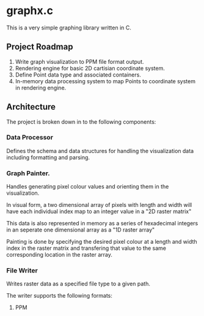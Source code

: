 # graphx.c

This is a very simple graphing library written in C.

## Project Roadmap

1. Write graph visualization to PPM file format output.
1. Rendering engine for basic 2D cartisian coordinate system.
1. Define Point data type and associated containers.
1. In-memory data processing system to map Points to coordinate system in rendering engine.

## Architecture

The project is broken down in to the following components:

### Data Processor

Defines the schema and data structures for handling the visualization data including formatting and parsing.

### Graph Painter.

Handles generating pixel colour values and orienting them in the visualization.

In visual form, a two dimensional array of pixels with length and width will have each individual index map to an integer value in a "2D raster matrix"

This data is also represented in memory as a series of hexadecimal integers in an seperate one dimensional array as a "1D raster array"

Painting is done by specifying the desired pixel colour at a length and width index in the raster matrix and transfering that value to the same corresponding location in the raster array.

### File Writer

Writes raster data as a specified file type to a given path.

The writer supports the following formats:

1. PPM
